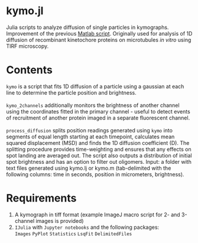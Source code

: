 # kymo.jl
Julia scripts to analyze diffusion of single particles in kymographs. Improvement of the previous <a href="https://github.com/volkovdelft/kymo">Matlab script</a>. Originally used for analysis of 1D diffusion of recombinant kinetochore proteins on microtubules *in vitro* using TIRF microscopy.<br>

# Contents<br>
`kymo` is a script that fits 1D diffusion of a particle using a gaussian at each line to determine the particle position and brightness.<br><br>
`kymo_2channels` additionally monitors the brightness of another channel using the coordinates fitted in the primary channel - useful to detect events of recruitment of another protein imaged in a separate fluorescent channel.<br><br>
`process_diffusion` splits position readings generated using `kymo` into segments of equal length starting at each timepoint, calculates mean squared displacement (MSD) and finds the 1D diffusion coefficient (D). The splitting procedure provides time-weighting and ensures that any effects on spot landing are averaged out. The script also outputs a distribution of initial spot brightness and has an option to filter out oligomers. Input: a folder with text files generated using kymo.lj or kymo.m (tab-delimited with the following columns: time in seconds, position in micrometers, brightness). 



# Requirements
1. A kymograph in tiff format (example ImageJ macro script for 2- and 3-channel images is provided)
2. `IJulia` with `Jupyter notebooks` and the following packages:<br>
`Images`
`PyPlot`
`Statistics`
`LsqFit`
`DelimitedFiles`
